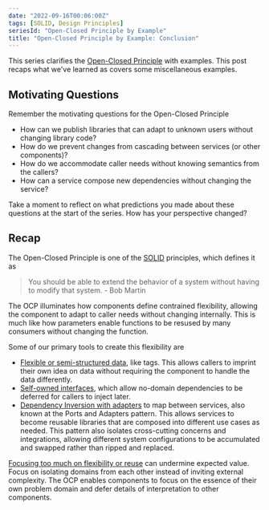 ```yaml
---
date: "2022-09-16T00:06:00Z"
tags: [SOLID, Design Principles]
seriesId: "Open-Closed Principle by Example"
title: "Open-Closed Principle by Example: Conclusion"
---
```


This series clarifies the [Open-Closed Principle](https://en.wikipedia.org/wiki/Open%E2%80%93closed_principle) with examples. This post recaps what we've learned as covers some miscellaneous examples.
<!--more-->

<!-- -->

## Motivating Questions

Remember the motivating questions for the Open-Closed Principle
- How can we publish libraries that can adapt to unknown users without changing library code?
- How do we prevent changes from cascading between services (or other components)?
- How do we accommodate caller needs without knowing semantics from the callers?
- How can a service compose new dependencies without changing the service?

Take a moment to reflect on what predictions you made about these questions at the start of the series.
How has your perspective changed? 

## Recap

The Open-Closed Principle is one of the [SOLID](https://en.wikipedia.org/wiki/SOLID) principles, which defines it as
> You should be able to extend the behavior of a system without having to modify that system. - Bob Martin 

The OCP illuminates how components define contrained flexibility, allowing the component to adapt to caller needs without changing internally. This is much like how parameters
enable functions to be resused by many consumers without changing the function.

Some of our primary tools to create this flexibility are
- [Flexible or semi-structured data](./2022-09-16-1-OPC-through-Data.md), like tags. This allows callers to imprint their own idea on data without requiring the component to handle the data differently. 
- [Self-owned interfaces](./2022-09-16-2-Flexible-Behavior.md), which allow no-domain dependencies to be deferred for callers to inject later.
- [Dependency Inversion with adapters](2022-09-16-3-OCP-as-architecture.md) to map between services, also known at the Ports and Adapters pattern. This allows services to become reusable libraries that are composed into different use cases as needed. This pattern also isolates cross-cutting concerns and integrations, allowing different system configurations to be accumulated and swapped rather than ripped and replaced.

[Focusing too much on flexibility or reuse](./2022-09-16-4-OCP-anti-examples.md) can undermine expected value. 
Focus on isolating domains from each other instead of inviting external complexity. The OCP enables components to focus on the essence of their own problem domain and defer details of interpretation to other components.